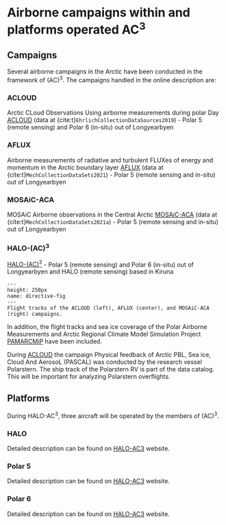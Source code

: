 # Airborne campaigns within and platforms operated AC<sup>3</sup>
## Campaigns

Several airborne campaigns in the Arctic have been conducted in the framework of (AC)<sup>3</sup>. 
The campaigns handled in the online description are:

### ACLOUD
Arctic CLoud Observations Using airborne measurements during polar Day [ACLOUD](https://home.uni-leipzig.de/~ehrlich/ACLOUD_wiki_doku/doku.php) (data at {cite:t}`EhrlichCollectionDataSources2019`) - Polar 5 (remote sensing) and Polar 6 (in-situ) out of Longyearbyen
### AFLUX
Airborne measurements of radiative and turbulent FLUXes of energy and momentum in the Arctic boundary layer [AFLUX](https://home.uni-leipzig.de/~ehrlich/AFLUX_wiki_doku/doku.php?id=start) (data at {cite:t}`MechCollectionDataSets2021`) - Polar 5 (remote sensing and in-situ) out of Longyearbyen
### MOSAiC-ACA
MOSAiC Airborne observations in the Central Arctic [MOSAiC-ACA](https://home.uni-leipzig.de/~ehrlich/MOSAiC_ACA_wiki_doku/doku.php?id=start) (data at {cite:t}`MechCollectionDataSets2021a`) - Polar 5 (remote sensing and in-situ) out of Longyearbyen
### HALO-(AC)<sup>3</sup>
[HALO-(AC)<sup>3</sup>](https://halo-ac3.de/) - Polar 5 (remote sensing) and Polar 6 (in-situ) out of Longyearbyen and HALO (remote sensing) based in Kiruna

```{figure} img/tracks.png
---
height: 250px
name: directive-fig
---
Flight tracks of the ACLOUD (left), AFLUX (center), and MOSAiC-ACA (right) campaigns.
```

In addition, the flight tracks and sea ice coverage of the Polar Airborne Measurements and Arctic Regional Climate Model Simulation Project [PAMARCMiP](https://www.ac3-tr.de/overview/observations/pamarcmip-2018/) have been included.

During [ACLOUD](https://home.uni-leipzig.de/~ehrlich/ACLOUD_wiki_doku/doku.php) the campaign Physical feedback of Arctic PBL, Sea ice, Cloud And AerosoL (PASCAL) was conducted by the research vessel Polarstern. The ship track of the Polarstern RV is part of the data catalog. This will be important for analyzing Polarstern overflights.

## Platforms
During HALO-AC<sup>3</sup>, three aircraft will be operated by the members of (AC)<sup>3</sup>.
### HALO
Detailed description can be found on [HALO-AC3](https://halo-ac3.de/halo-ac3/halo/) website.
### Polar 5
Detailed description can be found on [HALO-AC3](https://halo-ac3.de/halo-ac3/p5-p6/) website.
### Polar 6
Detailed description can be found on [HALO-AC3](https://halo-ac3.de/halo-ac3/p5-p6/) website.